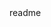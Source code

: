 <snippet>
  <content><![CDATA[
# ${1:Batman vs Joker}
We are debating between which character is better written either Batman or joker.
## Installation
TODO: Describe the installation process
## Usage
TODO: Write usage instructions
## Contributing
1. Fork it!
2. Create your feature branch: `git checkout -b my-new-feature`
3. Commit your changes: `git commit -am 'Add some feature'`
4. Push to the branch: `git push origin my-new-feature`
5. Submit a pull request :D
## History
TODO: Write history
## Credits
TODO: Write credits
## Rabin Tamnag and Mikhail Kirs
TODO: Write license
]]></content>
  <tabTrigger>readme</tabTrigger>
</snippet>